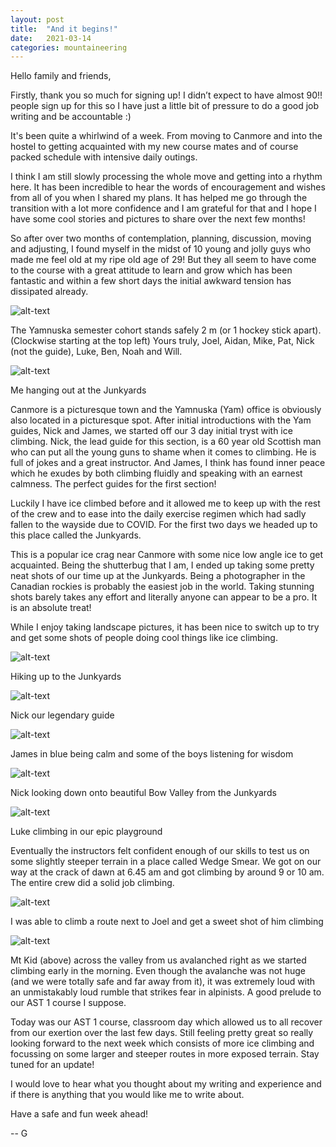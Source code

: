 ```yaml
---
layout: post
title:  "And it begins!"
date:   2021-03-14
categories: mountaineering
---
```


Hello family and friends,

Firstly, thank you so much for signing up! I didn’t expect to have almost 90!! people sign up for
this so I have just a little bit of pressure to do a good job writing and be accountable :)

It's been quite a whirlwind of a week. From moving to Canmore and into the hostel to getting
acquainted with my new course mates and of course packed schedule with intensive daily outings. 


I think I am still slowly processing the whole move and getting into a rhythm here. It has been
incredible to hear the words of encouragement and wishes from all of you when I shared my plans. It
has helped me go through the transition with a lot more confidence and I am grateful for that and I
hope I have some cool stories and pictures to share over the next few months!


So after over two months of contemplation, planning, discussion, moving and adjusting, I found
myself in the midst of 10 young and jolly guys who made me feel old at my ripe old age of 29! But
they all seem to have come to the course with a great attitude to learn and grow which has been
fantastic and within a few short days the initial awkward tension has dissipated already.


![alt-text](https://i.ibb.co/527Ffc6/DSC06763.jpg)


The Yamnuska semester cohort stands safely 2 m (or 1 hockey stick apart). (Clockwise
starting at the top left) Yours truly, Joel, Aidan, Mike, Pat, Nick (not the guide), Luke, Ben, Noah
and Will.

![alt-text](https://i.ibb.co/zN2wzkN/DSC06687.jpg)

Me hanging out at the Junkyards


Canmore is a picturesque town and the Yamnuska (Yam) office is obviously also located in a
picturesque spot. After initial introductions with the Yam guides, Nick and James, we started off
our 3 day initial tryst with ice climbing. Nick, the lead guide for this section, is a 60 year old
Scottish man who can put all the young guns to shame when it comes to climbing. He is full of jokes
and a great instructor. And James, I think has found inner peace which he exudes by both climbing
fluidly and speaking with an earnest calmness. The perfect guides for the first section!


Luckily I have ice climbed before and it allowed me to keep up with the rest of the crew and to ease
into the daily exercise regimen which had sadly fallen to the wayside due to COVID. For the first
two days we headed up to this place called the Junkyards.


This is a popular ice crag near Canmore with some nice low angle ice to get acquainted. Being the
shutterbug that I am, I ended up taking some pretty neat shots of our time up at the Junkyards.
Being a photographer in the Canadian rockies is probably the easiest job in the world. Taking
stunning shots barely takes any effort and literally anyone can appear to be a pro. It is an
absolute treat!


While I enjoy taking landscape pictures, it has been nice to switch up to try and get some shots of
people doing cool things like ice climbing.


![alt-text](https://i.ibb.co/w7NnHg7/DSC06645.jpg)

Hiking up to the Junkyards


![alt-text](https://i.ibb.co/SJgsSpT/DSC06646.jpg)

Nick our legendary guide


![alt-text](https://i.ibb.co/dfzF4FH/DSC06647.jpg)

James in blue being calm and some of the boys listening for wisdom


![alt-text](https://i.ibb.co/MkPVxVK/DSC06648.jpg)

Nick looking down onto beautiful Bow Valley from the Junkyards


![alt-text](https://i.ibb.co/C8WQ4Q3/DSC06667.jpg)

Luke climbing in our epic playground


Eventually the instructors felt confident enough of our skills to test us on some slightly steeper
terrain in a place called Wedge Smear. We got on our way at the crack of dawn at 6.45 am and got
climbing by around 9 or 10 am. The entire crew did a solid job climbing.


![alt-text](https://i.ibb.co/kMm30bJ/DSC06751.jpg)

I was able to climb a route next to Joel and get a sweet shot of him climbing


![alt-text](https://i.ibb.co/s1bzBXP/DSC06761.jpg)

Mt Kid (above) across the valley from us avalanched right as we started climbing early
in the morning. Even though the avalanche was not huge (and we were totally safe and far away from
it), it was extremely loud with an unmistakably loud rumble that strikes fear in alpinists. A good
prelude to our AST 1 course I suppose.


Today was our AST 1 course, classroom day which allowed us to all recover from our exertion over the
last few days. Still feeling pretty great so really looking forward to the next week which consists
of more ice climbing and focussing on some larger and steeper routes in more exposed terrain. Stay
tuned for an update!

I would love to hear what you thought about my writing and experience and if there is anything that
you would like me to write about.


Have a safe and fun week ahead!


-- G
